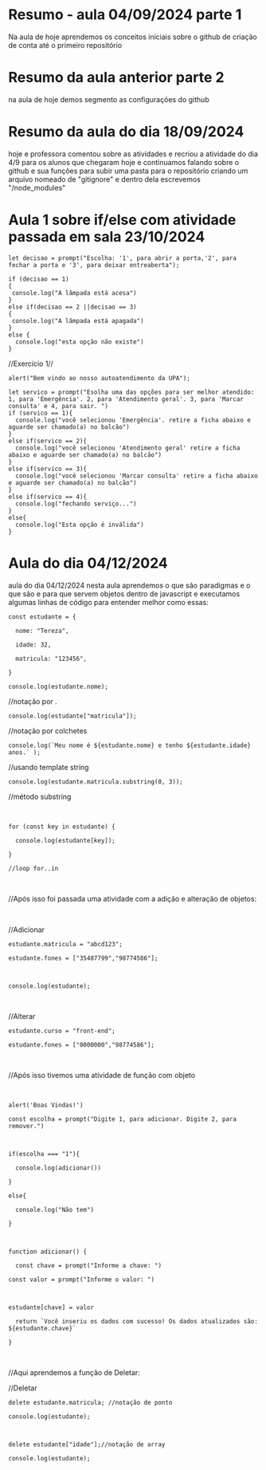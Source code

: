 # Resumo - aula 04/09/2024 parte 1
Na aula de hoje aprendemos os conceitos iniciais sobre o github de criação de conta até o primeiro repositório

# Resumo da aula anterior parte 2
na aula de hoje demos segmento as configurações do github

# Resumo da aula do dia 18/09/2024
hoje e professora comentou sobre as atividades e recriou a atividade do dia 4/9 para os alunos que chegaram hoje e continuamos falando sobre o github e sua funções para subir uma pasta para o repositório criando um arquivo nomeado de "gitignore" e dentro dela escrevemos "/node_modules"

# Aula 1 sobre if/else com atividade passada em sala 23/10/2024
```Js
let decisao = prompt("Escolha: '1', para abrir a porta,'2', para fechar a porta e '3', para deixar entreaberta");

if (decisao == 1)
{
 console.log("A lâmpada está acesa") 
}
else if(decisao == 2 ||decisao == 3)
{
 console.log("A lâmpada está apagada")
}
else {
  console.log("esta opção não existe")
}
```
//Exercício 1//
```Js
alert("Bem vindo ao nosso autoatendimento da UPA");

let servico = prompt("Esolha uma das opções para ser melhor atendido: 1, para 'Emergência'. 2, para 'Atendimento geral'. 3, para 'Marcar consulta' e 4, para sair. ")
if (servico == 1){
  console.log("você selecionou 'Emergência'. retire a ficha abaixo e aguarde ser chamado(a) no balcão")
}
else if(servico == 2){
  console.log("você selecionou 'Atendimento geral' retire a ficha abaixo e aguarde ser chamado(a) no balcão")
}
else if(servico == 3){
  console.log("você selecionou 'Marcar consulta' retire a ficha abaixo e aguarde ser chamado(a) no balcão")
}
else if(servico == 4){
  console.log("fechando serviço...")
}
else{
  console.log("Esta opção é inválida")
}
```

# Aula do dia 04/12/2024
aula do dia 04/12/2024 nesta aula aprendemos o que são paradigmas e o que são e para que servem objetos dentro de javascript e executamos algumas linhas de código para entender melhor como essas:
```Js
const estudante = {

  nome: "Tereza",

  idade: 32,

  matricula: "123456",

}

console.log(estudante.nome);
```
//notação por .
```Js
console.log(estudante["matricula"]);
```
//notação por colchetes
```Js
console.log(`Meu nome é ${estudante.nome} e tenho ${estudante.idade} anos.` );
```
//usando template string
```Js
console.log(estudante.matricula.substring(0, 3));
```
//método substring

​
```Js
for (const key in estudante) {

  console.log(estudante[key]);

}

//loop for..in
```
​

//Após isso foi passada uma atividade com a adição e alteração de objetos:

​

//Adicionar
```Js
estudante.matricula = "abcd123";

estudante.fones = ["35487799","98774586"];

​

console.log(estudante);
```
​

//Alterar
```Js
estudante.curso = "front-end";

estudante.fones = ["0000000","98774586"];
```
​

//Após isso tivemos uma atividade de função com objeto 

​
```Js
alert('Boas Vindas!')

const escolha = prompt("Digite 1, para adicionar. Digite 2, para remover.")

​

if(escolha === "1"){

  console.log(adicionar())

}

else{

  console.log("Não tem")

}

  

function adicionar() {

  const chave = prompt("Informe a chave: ")

const valor = prompt("Informe o valor: ")

  

estudante[chave] = valor

  return `Você inseriu os dados com sucesso! Os dados atualizados são: ${estudante.chave}`

}
```
​

//Aqui aprendemos a função de Deletar:

//Deletar
```Js
delete estudante.matricula; //notação de ponto

console.log(estudante);

​

delete estudante["idade"];//notação de array

console.log(estudante);
```

